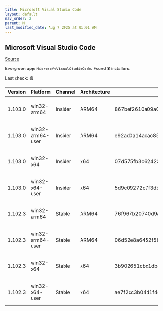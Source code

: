 ```yaml
---
title: Microsoft Visual Studio Code
layout: default
nav_order: 2
parent: M
last_modified_date: Aug 7 2025 at 01:01 AM
---
```


## Microsoft Visual Studio Code

[Source](https://code.visualstudio.com)

Evergreen app: `MicrosoftVisualStudioCode`. Found **8** installers.

Last check: 🟢

| Version | Platform         | Channel | Architecture | Sha256                                                           | URI                                                                                                                                                                                                                                                                                                              |
| ------- | ---------------- | ------- | ------------ | ---------------------------------------------------------------- | ---------------------------------------------------------------------------------------------------------------------------------------------------------------------------------------------------------------------------------------------------------------------------------------------------------------- |
| 1.103.0 | win32-arm64      | Insider | ARM64        | 867bef2610a09a0e84c7c86b51675fbdb23114ed86e9ed567e1051467cab7484 | [https://vscode.download.prss.microsoft.com/dbazure/download/insider/e3550cfac4b63ca4eafca7b601f0d2885817fd1f/VSCodeSetup-arm64-1.103.0-insider.exe](https://vscode.download.prss.microsoft.com/dbazure/download/insider/e3550cfac4b63ca4eafca7b601f0d2885817fd1f/VSCodeSetup-arm64-1.103.0-insider.exe)         |
| 1.103.0 | win32-arm64-user | Insider | ARM64        | e92ad0a14adac850b58f1b7bc5969548e20b6f31dcaa6d957ae32d14b2c7183a | [https://vscode.download.prss.microsoft.com/dbazure/download/insider/e3550cfac4b63ca4eafca7b601f0d2885817fd1f/VSCodeUserSetup-arm64-1.103.0-insider.exe](https://vscode.download.prss.microsoft.com/dbazure/download/insider/e3550cfac4b63ca4eafca7b601f0d2885817fd1f/VSCodeUserSetup-arm64-1.103.0-insider.exe) |
| 1.103.0 | win32-x64        | Insider | x64          | 07d575fb3c624234edab5ea47af17229f9adc622fcd29a3b07ae6dc3036f2934 | [https://vscode.download.prss.microsoft.com/dbazure/download/insider/e3550cfac4b63ca4eafca7b601f0d2885817fd1f/VSCodeSetup-x64-1.103.0-insider.exe](https://vscode.download.prss.microsoft.com/dbazure/download/insider/e3550cfac4b63ca4eafca7b601f0d2885817fd1f/VSCodeSetup-x64-1.103.0-insider.exe)             |
| 1.103.0 | win32-x64-user   | Insider | x64          | 5d9c09272c7f3dbe5854dabc64a3abdf8a8d1f0ff1f71aa7f56d4298ffa768e9 | [https://vscode.download.prss.microsoft.com/dbazure/download/insider/e3550cfac4b63ca4eafca7b601f0d2885817fd1f/VSCodeUserSetup-x64-1.103.0-insider.exe](https://vscode.download.prss.microsoft.com/dbazure/download/insider/e3550cfac4b63ca4eafca7b601f0d2885817fd1f/VSCodeUserSetup-x64-1.103.0-insider.exe)     |
| 1.102.3 | win32-arm64      | Stable  | ARM64        | 76f967b20740d9a58d2cb0901d1e498c89241c5b13436d01960ce500e458f95e | [https://vscode.download.prss.microsoft.com/dbazure/download/stable/488a1f239235055e34e673291fb8d8c810886f81/VSCodeSetup-arm64-1.102.3.exe](https://vscode.download.prss.microsoft.com/dbazure/download/stable/488a1f239235055e34e673291fb8d8c810886f81/VSCodeSetup-arm64-1.102.3.exe)                           |
| 1.102.3 | win32-arm64-user | Stable  | ARM64        | 06d52e8a6452f56a2194ce9116fef9c2d58525495c25ba8c7df77aebd288d5f2 | [https://vscode.download.prss.microsoft.com/dbazure/download/stable/488a1f239235055e34e673291fb8d8c810886f81/VSCodeUserSetup-arm64-1.102.3.exe](https://vscode.download.prss.microsoft.com/dbazure/download/stable/488a1f239235055e34e673291fb8d8c810886f81/VSCodeUserSetup-arm64-1.102.3.exe)                   |
| 1.102.3 | win32-x64        | Stable  | x64          | 3b902651cbc1dbedf1e2f1d9832b1f5ea5e7d3c2a65107096d1cce5101e43552 | [https://vscode.download.prss.microsoft.com/dbazure/download/stable/488a1f239235055e34e673291fb8d8c810886f81/VSCodeSetup-x64-1.102.3.exe](https://vscode.download.prss.microsoft.com/dbazure/download/stable/488a1f239235055e34e673291fb8d8c810886f81/VSCodeSetup-x64-1.102.3.exe)                               |
| 1.102.3 | win32-x64-user   | Stable  | x64          | ae7f2cc3b04d1f4c1bf1efb61b506cf2d8f1c041e70ddddc7584ae197daa01b8 | [https://vscode.download.prss.microsoft.com/dbazure/download/stable/488a1f239235055e34e673291fb8d8c810886f81/VSCodeUserSetup-x64-1.102.3.exe](https://vscode.download.prss.microsoft.com/dbazure/download/stable/488a1f239235055e34e673291fb8d8c810886f81/VSCodeUserSetup-x64-1.102.3.exe)                       |
